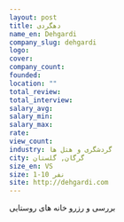 ```yaml
---
layout: post
title: دهگردی
name_en: Dehgardi
company_slug: dehgardi
logo: 
cover: 
company_count:
founded:
location: ""
total_review: 
total_interview: 
salary_avg: 
salary_min: 
salary_max: 
rate: 
view_count: 
industry: گردشگری و هتل ها
city: گرگان, گلستان
size_en: VS
size: 1-10 نفر
site: http://dehgardi.com
---
```


بررسی و رزرو خانه های روستایی
